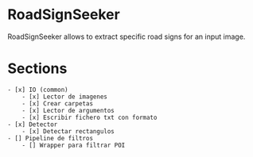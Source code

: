# RoadSignSeeker
RoadSignSeeker allows to extract specific road signs for an input image.

# Sections
    - [x] IO (common)
        - [x] Lector de imagenes
        - [x] Crear carpetas
        - [x] Lector de argumentos
        - [x] Escribir fichero txt con formato
    - [x] Detector
        - [x] Detectar rectangulos
    - [] Pipeline de filtros
        - [] Wrapper para filtrar POI
    
